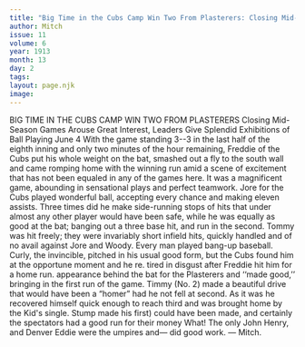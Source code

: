 ```yaml
---
title: "Big Time in the Cubs Camp Win Two From Plasterers: Closing Mid-Season Games Arouse Great Interest, Leaders Give Splendid Exhibitions of Ball Playing"
author: Mitch
issue: 11
volume: 6
year: 1913
month: 13
day: 2
tags:
layout: page.njk
image:
---
```

BIG TIME IN THE CUBS CAMP WIN TWO FROM PLASTERERS    Closing Mid-Season Games Arouse Great Interest, Leaders Give Splendid Exhibitions of Ball Playing    June 4   With the game standing 3--3 in the last half of the eighth inning and only two minutes of the hour remaining, Freddie of the Cubs put his whole weight on the bat, smashed out a fly to the south wall and came romping home with the winning run amid a scene of excitement that has not been equaled in any of the games here. It was a magnificent game, abounding in sensational plays and perfect teamwork. Jore for the Cubs played wonderful ball, accepting every chance and making eleven assists. Three times did he make side-running stops of hits that under almost any other player would have been safe, while he was equally as good at the bat; banging out a three base hit, and run in the second. Tommy was hit freely; they were invariably short infield hits, quickly handled and of no avail against Jore and Woody. Every man played bang-up baseball. Curly, the invincible, pitched in his usual good form, but the Cubs found him at the opportune moment and he re. tired in disgust after Freddie hit him for a home run. appearance behind the bat for the Plasterers and ‘‘made good,’’ bringing in the first run of the game. Timmy (No. 2) made a beautiful drive that would have been a “homer” had he not fell at second. As it was he recovered himself quick enough to reach third and was brought home by the Kid's single. Stump made his first) could have been made, and certainly the spectators had a good run for their money What! The only John Henry, and Denver Eddie were the umpires and— did good work. — Mitch. 




